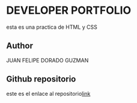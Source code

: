 # DEVELOPER PORTFOLIO

esta es una practica de HTML y CSS



## Author

JUAN FELIPE DORADO GUZMAN

## Github repositorio

este es el enlace al repositorio[link](https://github.com/pipe0220/portafolio-desarrolador.git)

